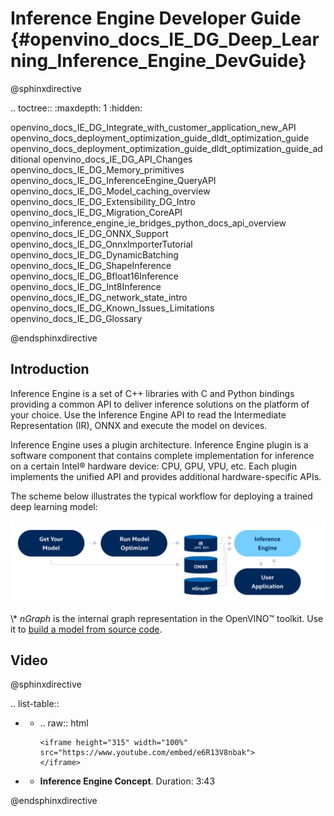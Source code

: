 # Inference Engine Developer Guide {#openvino_docs_IE_DG_Deep_Learning_Inference_Engine_DevGuide}

@sphinxdirective

.. toctree::
   :maxdepth: 1
   :hidden:
   
   openvino_docs_IE_DG_Integrate_with_customer_application_new_API
   openvino_docs_deployment_optimization_guide_dldt_optimization_guide
   openvino_docs_deployment_optimization_guide_dldt_optimization_guide_additional
   openvino_docs_IE_DG_API_Changes
   openvino_docs_IE_DG_Memory_primitives
   openvino_docs_IE_DG_InferenceEngine_QueryAPI
   openvino_docs_IE_DG_Model_caching_overview
   openvino_docs_IE_DG_Extensibility_DG_Intro
   openvino_docs_IE_DG_Migration_CoreAPI
   openvino_inference_engine_ie_bridges_python_docs_api_overview
   openvino_docs_IE_DG_ONNX_Support
   openvino_docs_IE_DG_OnnxImporterTutorial
   openvino_docs_IE_DG_DynamicBatching
   openvino_docs_IE_DG_ShapeInference
   openvino_docs_IE_DG_Bfloat16Inference
   openvino_docs_IE_DG_Int8Inference
   openvino_docs_IE_DG_network_state_intro
   openvino_docs_IE_DG_Known_Issues_Limitations
   openvino_docs_IE_DG_Glossary

      
@endsphinxdirective

## Introduction
Inference Engine is a set of C++ libraries with C and Python bindings providing a common API to deliver inference solutions on the platform of your choice. Use the Inference Engine API to read the Intermediate Representation (IR), ONNX and execute the model on devices.

Inference Engine uses a plugin architecture. Inference Engine plugin is a software component that contains complete implementation for inference on a certain Intel® hardware device: CPU, GPU, VPU, etc. Each plugin implements the unified API and provides additional hardware-specific APIs.
 
The scheme below illustrates the typical workflow for deploying a trained deep learning model: 

![](img/BASIC_FLOW_IE_C.svg)

\\* _nGraph_ is the internal graph representation in the OpenVINO™ toolkit. Use it to [build a model from source code](https://docs.openvinotoolkit.org/latest/openvino_docs_nGraph_DG_build_function.html).


## Video

@sphinxdirective

.. list-table::

   * - .. raw:: html

           <iframe height="315" width="100%"
           src="https://www.youtube.com/embed/e6R13V8nbak">
           </iframe>
   * - **Inference Engine Concept**. Duration: 3:43
     
@endsphinxdirective
